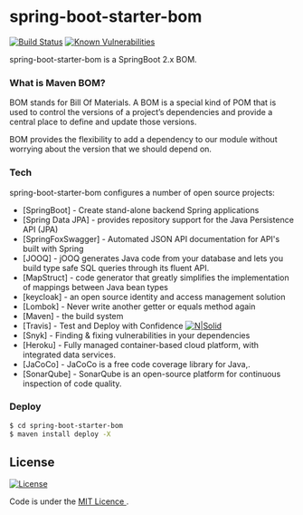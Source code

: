 # spring-boot-starter-bom


[![Build Status](https://travis-ci.com/EricMuller/spring-boot-starter-bom.svg?branch=2.0.0-SNAPSHOT)](https://travis-ci.com/EricMuller/qcm-rest-api) [![Known Vulnerabilities](https://snyk.io/test/github/EricMuller/spring-boot-starter-bom/badge.svg)](https://snyk.io/test/github/EricMuller/spring-boot-starter-bom)


spring-boot-starter-bom is a SpringBoot 2.x  BOM.


###  What is Maven BOM?

BOM stands for Bill Of Materials. A BOM is a special kind of POM that is used to control the versions of a project’s dependencies and provide a central place to define and update those versions.

BOM provides the flexibility to add a dependency to our module without worrying about the version that we should depend on.


### Tech

spring-boot-starter-bom configures a number of open source projects:

* [SpringBoot] - Create stand-alone backend Spring applications
* [Spring Data JPA]  - provides repository support for the Java Persistence API (JPA)
* [SpringFoxSwagger] - Automated JSON API documentation for API's built with Spring
* [JOOQ] - jOOQ generates Java code from your database and lets you build type safe SQL queries through its fluent API.
* [MapStruct] - code generator that greatly simplifies the implementation of mappings between Java bean types  
* [keycloak] - an open source identity and access management solution
* [Lombok] - Never write another getter or equals method again
* [Maven] - the build system
* [Travis] - Test and Deploy with Confidence [![N|Solid](https://cdn.travis-ci.org/images/favicon-076a22660830dc325cc8ed70e7146a59.png)](https://travis-ci.org/)
* [Snyk] - Finding & fixing vulnerabilities in your dependencies
* [Heroku] - Fully managed container-based cloud platform, with integrated data services.
* [JaCoCo] - JaCoCo is a free code coverage library for Java,.
* [SonarQube] - SonarQube is an open-source platform for continuous inspection of code quality.

### Deploy 

```sh
$ cd spring-boot-starter-bom
$ maven install deploy -X
```

License
----
[![License](http://img.shields.io/:license-mit-blue.svg)](https://opensource.org/licenses/mit-license.php)



Code is under the [MIT Licence ](https://opensource.org/licenses/mit-license.php).
